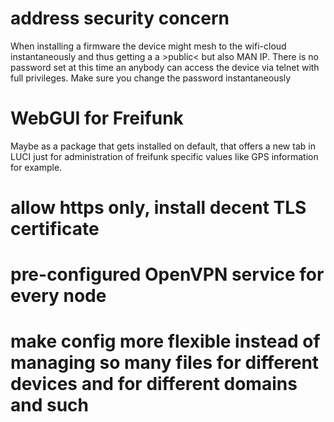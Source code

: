 # address security concern
When installing a firmware the device might mesh to the wifi-cloud instantaneously and thus getting a a >public< but also MAN IP. There is no password set at this time an anybody can access the device via telnet with full privileges. Make sure you change the password instantaneously

# WebGUI for Freifunk
Maybe as a package that gets installed on default, that offers a new tab in LUCI just for administration of freifunk specific values like GPS information for example.

# allow https only, install decent TLS certificate

# pre-configured OpenVPN service for every node

# make config more flexible instead of managing so many files for different devices and for different domains and such

